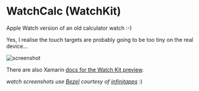 WatchCalc (WatchKit)
========

Apple Watch version of an old calculator watch :-)

Yes, I realise the touch targets are probably going to be too tiny on the real device...

![screenshot](https://raw.githubusercontent.com/conceptdev/xamarin-ios-samples/master/WatchCalc/Screenshots/calc1.png "watch")

There are also Xamarin [docs for the Watch Kit preview](http://developer.xamarin.com/guides/ios/watch/).

*watch screenshots use [Bezel](http://infinitapps.com/bezel/) courtesy of [infinitapps](http://infinitapps.com/)* :)
